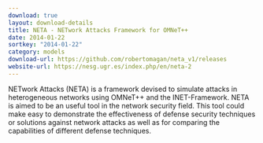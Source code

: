 ```yaml
---
download: true
layout: download-details
title: NETA - NETwork Attacks Framework for OMNeT++
date: 2014-01-22
sortkey: "2014-01-22"
category: models
download-url: https://github.com/robertomagan/neta_v1/releases
website-url: https://nesg.ugr.es/index.php/en/neta-2
---
```


NETwork Attacks (NETA) is a framework devised to simulate attacks in heterogeneous networks using OMNeT++ and the INET-Framework. NETA is aimed to be an useful tool in the network security field. This tool could make easy to demonstrate the effectiveness of defense security techniques or solutions against network attacks as well as for comparing the capabilities of different defense techniques.
